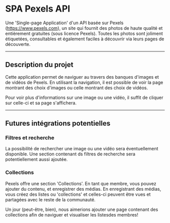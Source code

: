 # SPA Pexels API 

Une 'Single-page Application' d'un API basée sur Pexels (https://www.pexels.com), un site qui fournit des photos de haute qualité et entièrement gratuites (sous licence Pexels). Toutes les photos sont joliment étiquetées, consultables et également faciles à découvrir via leurs pages de découverte. 

---

## Description du projet 

Cette application permet de naviguer au travers des banques d'images et de vidéos de Pexels. 
En utilisant la navigation, il est possible de voir la page montrant des choix d'images ou celle montrant des choix de vidéos. 

Pour voir plus d'informations sur une image ou une vidéo, il suffit de cliquer sur celle-ci et sa page s'affichera. 

---

## Futures intégrations potentielles 

### Filtres et recherche 
La possibilité de rechercher une image ou une vidéo sera éventuellement disponible. 
Une section contenant ds filtres de recherche sera potentiellement aussi ajoutée. 

### Collections 

Pexels offre une section 'Collections'. En tant que membre, vous pouvez ajouter du contenu, et enregistrer des médias. En enregistrant des médias, vous créez des listes ou 'collections' et celles-ci peuvent être vues et partagées avec le reste de la communauté. 

Un jour (peut-être, bien), nous aimerions ajouter une page contenant des collections afin de naviguer et visualiser les listesdes membres!
